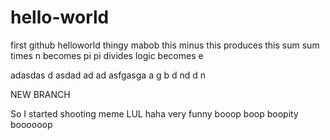 # hello-world
first github helloworld thingy mabob
this minus this produces this sum
sum times n becomes pi
pi divides logic becomes e

adasdas
d
asdad
ad
ad
asfgasga
a
g
b
d
nd
d
n

NEW BRANCH

So I started shooting meme LUL haha very funny
booop boop boopity boooooop